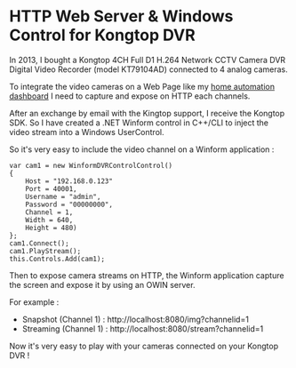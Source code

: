 # HTTP Web Server & Windows Control for Kongtop DVR

In 2013, I bought a Kongtop 4CH Full D1 H.264 Network CCTV Camera DVR Digital Video Recorder (model KT79104AD) connected to 4 analog cameras.

To integrate the video cameras on a Web Page like my [home automation dashboard](http://sebastien.warin.fr/2015/07/15/3033-s-panel-une-interface-domotique-et-iot-multi-plateforme-avec-cordova-angularjs-et-constellation-ou-comment-crer-son-dashboard-domotique-mural/) I need to capture and expose on HTTP each channels.

After an exchange by email with the Kingtop support, I receive the Kongtop SDK. So I have created a .NET Winform control in C++/CLI to inject the video stream into a Windows UserControl.

So it's very easy to include the video channel on a Winform application :

    var cam1 = new WinformDVRControlControl()
    {
        Host = "192.168.0.123"
        Port = 40001,
        Username = "admin",
        Password = "00000000",
        Channel = 1,
        Width = 640,
        Height = 480)
    };
    cam1.Connect();
    cam1.PlayStream();
    this.Controls.Add(cam1);

Then to expose camera streams on HTTP, the Winform application capture the screen and expose it by using an OWIN server.

For example :

* Snapshot (Channel 1) : http://localhost:8080/img?channelid=1
* Streaming (Channel 1) :  http://localhost:8080/stream?channelid=1

Now it's very easy to play with your cameras connected on your Kongtop DVR !
